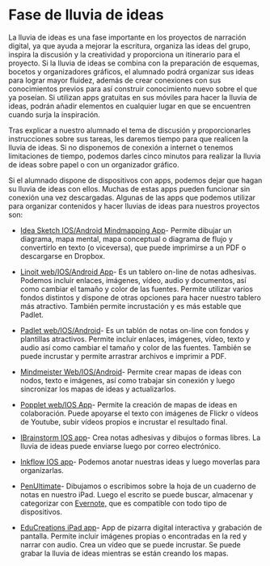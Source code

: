 # Fase de lluvia de ideas

La lluvia de ideas es una fase importante en los proyectos de narración digital, ya que ayuda a mejorar la escritura, organiza las ideas del grupo, inspira la discusión y la creatividad y proporciona un itinerario para el proyecto. Si la lluvia de ideas se combina con la preparación de esquemas, bocetos y organizadores gráficos, el alumnado podrá organizar sus ideas para lograr mayor fluidez, además de crear conexiones con sus conocimientos previos para así construir conocimiento nuevo sobre el que ya poseían. Si utilizan apps gratuitas en sus móviles para hacer la lluvia de ideas, podrán añadir elementos en cualquier lugar en que se encuentren cuando surja la inspiración.

Tras explicar a nuestro alumnado el tema de discusión y proporcionarles instrucciones sobre sus tareas, les daremos tiempo para que realicen la lluvia de ideas. Si no disponemos de conexión a internet o tenemos limitaciones de tiempo, podemos darles cinco minutos para realizar la lluvia de ideas sobre papel o con un organizador gráfico.  

Si el alumnado dispone de dispositivos con apps, podemos dejar que hagan su lluvia de ideas con ellos. Muchas de estas apps pueden funcionar sin conexión una vez descargadas. Algunas de las apps que podemos utilizar para organizar contenidos y hacer lluvias de ideas para nuestros proyectos son:  

*   [Idea Sketch IOS/Android Mindmapping App](https://itunes.apple.com/us/app/idea-sketch/id367246522?mt=8)\- Permite dibujar un diagrama, mapa mental, mapa conceptual o diagrama de flujo y convertirlo en texto (o viceversa), que puede imprimirse a un PDF o descargarse en Dropbox.   
    
*   [Linoit web/IOS/Android App](http://en.linoit.com/)\- Es un tablero on-line de notas adhesivas. Podemos incluir enlaces, imágenes, vídeo, audio y documentos, así como cambiar el tamaño y color de las fuentes. Permite utilizar varios fondos distintos y dispone de otras opciones para hacer nuestro tablero más atractivo. También permite incrustación y es más estable que Padlet.  
    
*   [Padlet web/IOS/Android](http://padlet.com/features)\- Es un tablón de notas on-line con fondos y plantillas atractivos. Permite incluir enlaces, imágenes, vídeo, texto y audio así como cambiar el tamaño y color de las fuentes. También se puede incrustar y permite arrastrar archivos e imprimir a PDF.  
    
*   [Mindmeister Web/IOS/Android](http://www.mindmeister.com/mobile)\- Permite crear mapas de ideas con nodos, texto e imágenes, así como trabajar sin conexión y luego sincronizar los mapas de ideas y actualizarlos.  
    
*   [Popplet web/IOS App](http://popplet.com/)\- Permite la creación de mapas de ideas en colaboración. Puede apoyarse el texto con imágenes de Flickr o vídeos de Youtube, subir vídeos propios e incrustar el resultado final.
    
*   [IBrainstorm IOS app](http://www.ibrainstormapp.com/)\- Crea notas adhesivas y dibujos o formas libres. La lluvia de ideas puede enviarse luego por correo electrónico.  
    
*   [Inkflow IOS app](https://itunes.apple.com/us/app/inkflow-think-visually!/id519524685?mt=8)\- Podemos anotar nuestras ideas y luego moverlas para organizarlas.  
    
*   [PenUltimate](http://evernote.com/penultimate/)\- Dibujamos o escribimos sobre la hoja de un cuaderno de notas en nuestro iPad. Luego el escrito se puede buscar, almacenar y categorizar con [Evernote,](http://evernote.com/) que es compatible con todo tipo de dispositivos.  
    
*   [EduCreations iPad app](https://itunes.apple.com/us/app/educreations-interactive-whiteboard/id478617061?ls=1&mt=8)\- App de pizarra digital interactiva y grabación de pantalla. Permite incluir imágenes propias o encontradas en la red y narrar con audio. Crea un vídeo que se puede incrustar. Se puede grabar la lluvia de ideas mientras se están creando los mapas.